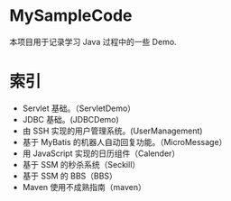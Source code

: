 # MySampleCode
本项目用于记录学习 Java 过程中的一些 Demo.

# 索引
- Servlet 基础。（ServletDemo）
- JDBC 基础。(JDBCDemo)
- 由 SSH 实现的用户管理系统。(UserManagement)
- 基于 MyBatis 的机器人自动回复功能。（MicroMessage）
- 用 JavaScript 实现的日历组件（Calender）
- 基于 SSM 的秒杀系统（Seckill）
- 基于 SSM 的 BBS（BBS）
- Maven 使用不成熟指南（maven）
